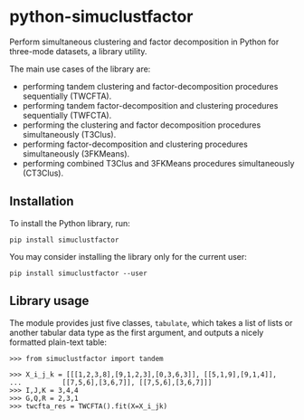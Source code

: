 python-simuclustfactor
===============

Perform simultaneous clustering and factor decomposition in Python for 
three-mode datasets, a library utility.

The main use cases of the library are:

-   performing tandem clustering and factor-decomposition procedures sequentially (TWCFTA).
-   performing tandem factor-decomposition and clustering procedures sequentially (TWFCTA).
-   performing the clustering and factor decomposition procedures simultaneously (T3Clus).
-   performing factor-decomposition and clustering procedures simultaneously (3FKMeans).
-   performing combined T3Clus and 3FKMeans procedures simultaneously (CT3Clus).

Installation
------------

To install the Python library, run:

```shell
pip install simuclustfactor
```

You may consider installing the library only for the current user:

```shell
pip install simuclustfactor --user
```

Library usage
-------------

The module provides just five classes, `tabulate`, which takes a list of
lists or another tabular data type as the first argument, and outputs a
nicely formatted plain-text table:

```pycon
>>> from simuclustfactor import tandem

>>> X_i_j_k = [[[1,2,3,8],[9,1,2,3],[0,3,6,3]], [[5,1,9],[9,1,4]],
...          [[7,5,6],[3,6,7]], [[7,5,6],[3,6,7]]]
>>> I,J,K = 3,4,4
>>> G,Q,R = 2,3,1
>>> twcfta_res = TWCFTA().fit(X=X_i_jk)
```
